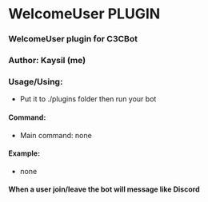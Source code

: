 # WelcomeUser PLUGIN #
### WelcomeUser plugin for C3CBot
### Author: Kaysil (me) ##

### Usage/Using:
- Put it to ./plugins folder then run your bot
#### Command:
- Main command: none

#### Example:
- none

#### When a user join/leave the bot will message like Discord
